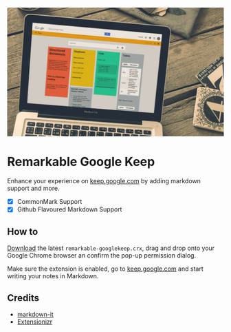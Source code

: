 ![](screenshot.gif)

# Remarkable Google Keep

Enhance your experience on [keep.google.com](https//keep.google.com) by adding markdown support and more.

- [x] CommonMark Support
- [x] Github Flavoured Markdown Support

## How to

[Download](https://github.com/sasindumendis/remarkable-googlekeep/releases/latest) the latest `remarkable-googlekeep.crx`, drag and drop onto your Google Chrome browser an confirm the pop-up permission dialog.

Make sure the extension is enabled, go to [keep.google.com](https//keep.google.com) and start writing your notes in Markdown.

## Credits

- [markdown-it](https//github.com/markdown-it/markdown-it)
- [Extensionizr](http://extensionizr.com/)

